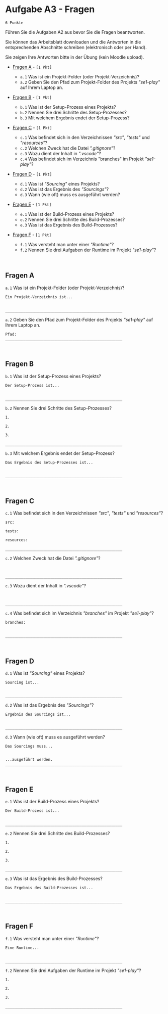 # Aufgabe A3 - Fragen
`6 Punkte`

<!-- [*"se1-play"*](https://github.com/sgra64/se1-play) -->
Führen Sie die Aufgaben A2 aus bevor Sie die Fragen beantworten.

Sie können das Arbeitsblatt downloaden und die Antworten in die
entsprechenden Abschnitte schreiben (elektronisch oder per Hand).

Sie zeigen Ihre Antworten bitte in der Übung (kein Moodle upload).

- [Fragen A](#fragen-a) - `[1 Pkt]`
  - `a.1` Was ist ein Projekt-Folder (oder Projekt-Verzeichnis)?
  - `a.2` Geben Sie den Pfad zum Projekt-Folder des Projekts *"se1-play"* auf Ihrem Laptop an.

- [Fragen B](#fragen-b) - `[1 Pkt]`
  - `b.1` Was ist der Setup-Prozess eines Projekts?
  - `b.2` Nennen Sie drei Schritte des Setup-Prozesses?
  - `b.3` Mit welchem Ergebnis endet der Setup-Prozess?

- [Fragen C](#fragen-c) - `[1 Pkt]`
  - `c.1` Was befindet sich in den Verzeichnissen *"src"*, *"tests"* und *"resources"*?
  - `c.2` Welchen Zweck hat die Datei *".gitignore"*?
  - `c.3` Wozu dient der Inhalt in *".vscode"*?
  - `c.4` Was befindet sich im Verzeichnis "branches" im Projekt *"se1-play"*?

- [Fragen D](#fragen-d) - `[1 Pkt]`
  - `d.1` Was ist *"Sourcing"* eines Projekts?
  - `d.2` Was ist das Ergebnis des *"Sourcings"*?
  - `d.3` Wann (wie oft) muss es ausgeführt werden?

- [Fragen E](#fragen-e) - `[1 Pkt]`
  - `e.1` Was ist der Build-Prozess eines Projekts?
  - `e.2` Nennen Sie drei Schritte des Build-Prozesses?
  - `e.3` Was ist das Ergebnis des Build-Prozesses?

- [Fragen F](#fragen-f) - `[1 Pkt]`
  - `f.1` Was versteht man unter einer *"Runtime"*?
  - `f.2` Nennen Sie drei Aufgaben der Runtime im Projekt *"se1-play"*?


&nbsp;

## Fragen A

`a.1` Was ist ein Projekt-Folder (oder Projekt-Verzeichnis)?
```
Ein Projekt-Verzeichnis ist...


____________________________________________________
```

`a.2` Geben Sie den Pfad zum Projekt-Folder des Projekts *"se1-play"* auf Ihrem Laptop an.
```
Pfad:
____________________________________________________
```


&nbsp;

## Fragen B

`b.1` Was ist der Setup-Prozess eines Projekts?
```
Der Setup-Prozess ist...


____________________________________________________
```

`b.2` Nennen Sie drei Schritte des Setup-Prozesses?
```
1.

2.

3.

____________________________________________________
```

`b.3` Mit welchem Ergebnis endet der Setup-Prozess?
```
Das Ergebnis des Setup-Prozesses ist...


____________________________________________________
```


&nbsp;

## Fragen C

`c.1` Was befindet sich in den Verzeichnissen *"src"*, *"tests"* und *"resources"*?
```
src:

tests:

resources:

____________________________________________________
```

`c.2` Welchen Zweck hat die Datei *".gitignore"*?
```


____________________________________________________
```

`c.3` Wozu dient der Inhalt in *".vscode"*?
```


____________________________________________________
```

`c.4` Was befindet sich im Verzeichnis *"branches"* im Projekt *"se1-play"*?
```
branches:


____________________________________________________
```


&nbsp;

## Fragen D

`d.1` Was ist *"Sourcing"* eines Projekts?
```
Sourcing ist...


____________________________________________________
```

`d.2` Was ist das Ergebnis des *"Sourcings"*?
```
Ergebnis des Sourcings ist...


____________________________________________________
```

`d.3` Wann (wie oft) muss es ausgeführt werden?
```
Das Sourcings muss...


...ausgeführt werden.
____________________________________________________
```


&nbsp;

## Fragen E

`e.1` Was ist der Build-Prozess eines Projekts?
```
Der Build-Prozess ist...


____________________________________________________
```

`e.2` Nennen Sie drei Schritte des Build-Prozesses?
```
1.

2.

3.

____________________________________________________
```

`e.3` Was ist das Ergebnis des Build-Prozesses?
```
Das Ergebnis des Build-Prozesses ist...


____________________________________________________
```


&nbsp;

## Fragen F

`f.1` Was versteht man unter einer *"Runtime"*?
```
Eine Runtime...


____________________________________________________
```

`f.2` Nennen Sie drei Aufgaben der Runtime im Projekt *"se1-play"*?
```
1.

2.

3.

____________________________________________________
```

